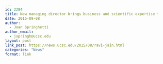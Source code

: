 ```yaml
---
id: 2284
title: New managing director brings business and scientific expertise to the Genomics Institute
date: 2015-09-08
author:
  - Joan Springhetti
author_email:
  - jspringh@ucsc.edu
layout: post
link_post: https://news.ucsc.edu/2015/08/ravi-jain.html
categories: "News"
format: link
---
```

